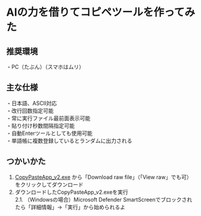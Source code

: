 # AIの力を借りてコピペツールを作ってみた
## 推奨環境
・PC（たぶん）（スマホはムリ）

## 主な仕様
・日本語、ASCII対応  
・改行回数指定可能  
・常に実行ファイル最前面表示可能  
・貼り付け秒数間隔指定可能  
・自動Enterツールとしても使用可能  
・単語帳に複数登録しているとランダムに出力される  

## つかいかた
1. [CopyPasteApp_v2.exe](https://github.com/Siyu062/copy_paste_app/blob/main/CopyPasteApp_v2.exe) から「Download raw file」（「View raw」でも可）をクリックしてダウンロード
2. ダウンロードしたCopyPasteApp_v2.exeを実行  
2.1. （Windowsの場合）Microsoft Defender SmartScreenでブロックされたら「詳細情報」→「実行」から始められるよ  

